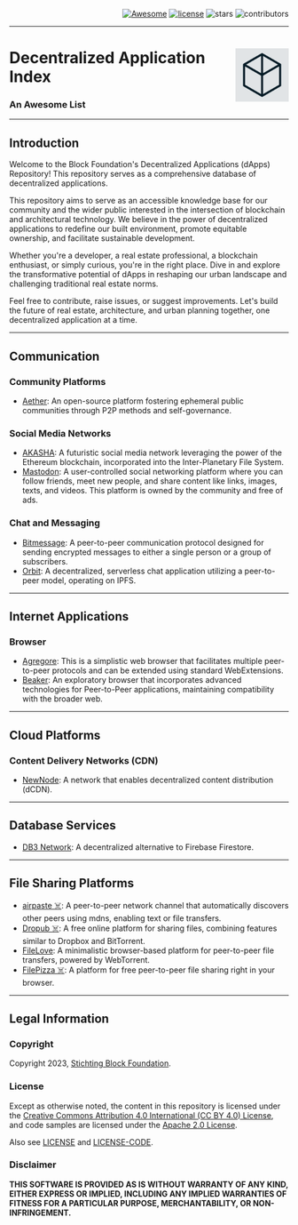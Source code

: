 <div align="right">

  [![Awesome](https://cdn.rawgit.com/block-foundation/index-decentralized-technologies/d7305f38d29fed78fa85652e3a63e154dd8e8829/media/badge.svg)](https://github.com/block-foundation/index-decentralized-technologies)
  [![license](https://img.shields.io/github/license/block-foundation/contracts?color=green&label=license&style=flat-square)](LICENSE.md)
  ![stars](https://img.shields.io/github/stars/block-foundation/contracts?color=blue&label=stars&style=flat-square)
  ![contributors](https://img.shields.io/github/contributors/block-foundation/contracts?color=blue&label=contributors&style=flat-square)

</div>

---

<div>
    <img align="right" src="https://raw.githubusercontent.com/block-foundation/brand/master/src/logo/logo_gray.png" width="96" alt="Block Foundation Logo">
    <h1 align="left">Decentralized Application Index</h1>
    <h3 align="left">An Awesome List</h3>
</div>

---

## Introduction

Welcome to the Block Foundation's Decentralized Applications (dApps) Repository! This repository serves as a comprehensive database of decentralized applications.

This repository aims to serve as an accessible knowledge base for our community and the wider public interested in the intersection of blockchain and architectural technology. We believe in the power of decentralized applications to redefine our built environment, promote equitable ownership, and facilitate sustainable development.

Whether you're a developer, a real estate professional, a blockchain enthusiast, or simply curious, you're in the right place. Dive in and explore the transformative potential of dApps in reshaping our urban landscape and challenging traditional real estate norms.

Feel free to contribute, raise issues, or suggest improvements. Let's build the future of real estate, architecture, and urban planning together, one decentralized application at a time.

---

## Communication

### Community Platforms

* [Aether](https://github.com/aethereans/aether-app): An open-source platform fostering ephemeral public communities through P2P methods and self-governance.

### Social Media Networks

* [AKASHA](https://akasha.world): A futuristic social media network leveraging the power of the Ethereum blockchain, incorporated into the Inter-Planetary File System.
* [Mastodon](https://joinmastodon.org): A user-controlled social networking platform where you can follow friends, meet new people, and share content like links, images, texts, and videos. This platform is owned by the community and free of ads.

### Chat and Messaging

* [Bitmessage](https://bitmessage.org): A peer-to-peer communication protocol designed for sending encrypted messages to either a single person or a group of subscribers.
* [Orbit](https://github.com/haadcode/orbit): A decentralized, serverless chat application utilizing a peer-to-peer model, operating on IPFS.

---

## Internet Applications

### Browser

* [Agregore](https://github.com/AgregoreWeb/agregore-browser): This is a simplistic web browser that facilitates multiple peer-to-peer protocols and can be extended using standard WebExtensions.
* [Beaker](https://beakerbrowser.com): An exploratory browser that incorporates advanced technologies for Peer-to-Peer applications, maintaining compatibility with the broader web.

---
## Cloud Platforms

### Content Delivery Networks (CDN)

* [NewNode](https://github.com/clostra/newnode): A network that enables decentralized content distribution (dCDN).

---

## Database Services

* [DB3 Network](https://github.com/dbpunk-labs/db3): A decentralized alternative to Firebase Firestore.

---

## File Sharing Platforms

* [airpaste ☠️](https://github.com/mafintosh/airpaste): A peer-to-peer network channel that automatically discovers other peers using mdns, enabling text or file transfers.
* [Dropub ☠️](https://dropub.com): A free online platform for sharing files, combining features similar to Dropbox and BitTorrent.
* [FileLove](https://github.com/midzer/filelove): A minimalistic browser-based platform for peer-to-peer file transfers, powered by WebTorrent.
* [FilePizza ☠️](https://github.com/kern/filepizza): A platform for free peer-to-peer file sharing right in your browser.


---

## Legal Information

### Copyright

Copyright 2023, [Stichting Block Foundation](https://www.blockfoundation.io).

### License

Except as otherwise noted, the content in this repository is licensed under the
[Creative Commons Attribution 4.0 International (CC BY 4.0) License](https://creativecommons.org/licenses/by/4.0/), and
code samples are licensed under the [Apache 2.0 License](http://www.apache.org/licenses/LICENSE-2.0).

Also see [LICENSE](https://github.com/block-foundation/community/blob/master/LICENSE) and [LICENSE-CODE](https://github.com/block-foundation/community/blob/master/LICENSE-CODE).

### Disclaimer

**THIS SOFTWARE IS PROVIDED AS IS WITHOUT WARRANTY OF ANY KIND, EITHER EXPRESS OR IMPLIED, INCLUDING ANY IMPLIED WARRANTIES OF FITNESS FOR A PARTICULAR PURPOSE, MERCHANTABILITY, OR NON-INFRINGEMENT.**
